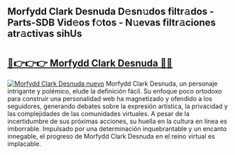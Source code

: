 ## Morfydd Clark Desnuda D𝚎sn𝚞dos filtr𝚊dos - Parts-SDB Vid𝚎os f𝚘tos - N𝚞evas filtr𝚊ciones atr𝚊ctivas sihUs

# <h2><a href="http://mb1frdz.tromn.icu/?c=Morfydd+Clark+Desnuda">🔗👉👉👉 Morfydd Clark Desnuda 🔗🔗</a></h2>

[![Morfydd Clark Desnuda nuevo](https://i.imgur.com/pEAQMta.gif)](http://mb1frdz.tromn.icu/?c=Morfydd+Clark+Desnuda)
Morfydd Clark Desnuda, un personaje intrigante y polémico, elude la definición fácil. Su enfoque poco ortodoxo para construir una personalidad web ha magnetizado y ofendido a los seguidores, generando debates sobre la expresión artística, la privacidad y las complejidades de las comunidades virtuales. A pesar de la incertidumbre de sus próximas acciones, su huella en la cultura en línea es imborrable. Impulsado por una determinación inquebrantable y un encanto innegable, el progreso de Morfydd Clark Desnuda en el reino virtual es implacable.
